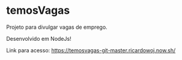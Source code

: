 # temosVagas
Projeto para divulgar vagas de emprego.

Desenvolvido em NodeJs! 

Link para acesso: 
https://temosvagas-git-master.ricardowoj.now.sh/




